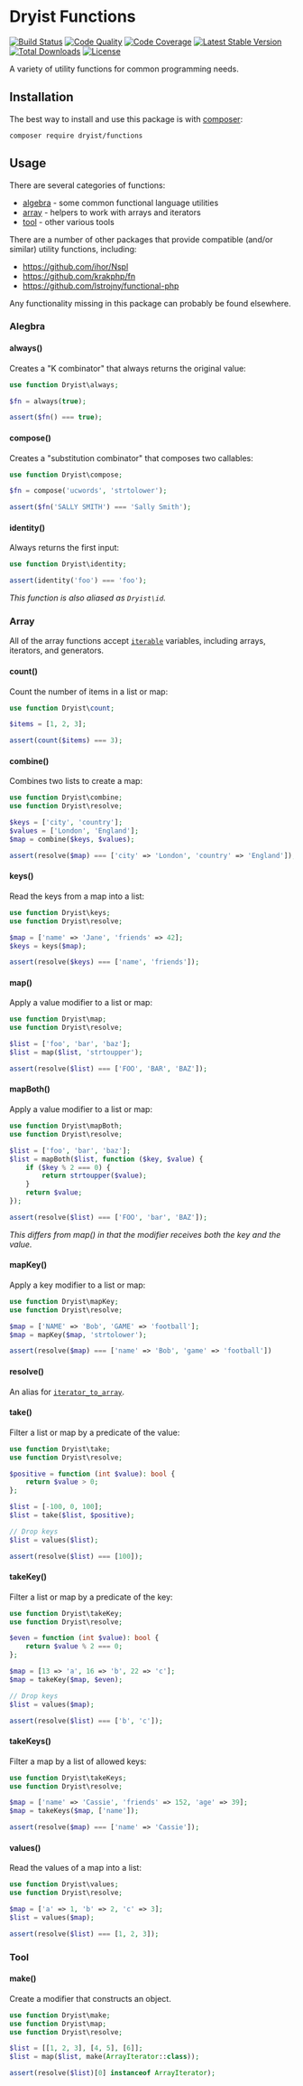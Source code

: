 # Dryist Functions

[![Build Status](https://travis-ci.com/dryist/functions.svg?branch=master)](https://travis-ci.com/dryist/functions)
[![Code Quality](https://scrutinizer-ci.com/g/dryist/functions/badges/quality-score.png?b=master)](https://scrutinizer-ci.com/g/dryist/functions/?branch=master)
[![Code Coverage](https://scrutinizer-ci.com/g/dryist/functions/badges/coverage.png?b=master)](https://scrutinizer-ci.com/g/dryist/functions/?branch=master)
[![Latest Stable Version](http://img.shields.io/packagist/v/dryist/functions.svg?style=flat)](https://packagist.org/packages/dryist/functions)
[![Total Downloads](https://img.shields.io/packagist/dt/dryist/functions.svg?style=flat)](https://packagist.org/packages/dryist/functions)
[![License](https://img.shields.io/packagist/l/dryist/functions.svg?style=flat)](https://packagist.org/packages/dryist/functions)

A variety of utility functions for common programming needs.

## Installation

The best way to install and use this package is with [composer](http://getcomposer.org/):

```shell
composer require dryist/functions
```

## Usage

There are several categories of functions:

- [algebra](#algebra) - some common functional language utilities
- [array](#array) - helpers to work with arrays and iterators
- [tool](#tool) - other various tools

There are a number of other packages that provide compatible (and/or similar)
utility functions, including:

- <https://github.com/ihor/Nspl>
- <https://github.com/krakphp/fn>
- <https://github.com/lstrojny/functional-php>

Any functionality missing in this package can probably be found elsewhere.

### Alegbra

#### always()

Creates a "K combinator" that always returns the original value:

```php
use function Dryist\always;

$fn = always(true);

assert($fn() === true);
```

#### compose()

Creates a "substitution combinator" that composes two callables:

```php
use function Dryist\compose;

$fn = compose('ucwords', 'strtolower');

assert($fn('SALLY SMITH') === 'Sally Smith');
```

#### identity()

Always returns the first input:

```php
use function Dryist\identity;

assert(identity('foo') === 'foo');
```

*This function is also aliased as `Dryist\id`.*

### Array

All of the array functions accept [`iterable`][iterable] variables, including
arrays, iterators, and generators.

[iterable]: https://php.net/manual/language.types.iterable.php

#### count()

Count the number of items in a list or map:

```php
use function Dryist\count;

$items = [1, 2, 3];

assert(count($items) === 3);
```

#### combine()

Combines two lists to create a map:

```php
use function Dryist\combine;
use function Dryist\resolve;

$keys = ['city', 'country'];
$values = ['London', 'England'];
$map = combine($keys, $values);

assert(resolve($map) === ['city' => 'London', 'country' => 'England']);
```

#### keys()

Read the keys from a map into a list:

```php
use function Dryist\keys;
use function Dryist\resolve;

$map = ['name' => 'Jane', 'friends' => 42];
$keys = keys($map);

assert(resolve($keys) === ['name', 'friends']);
```

#### map()

Apply a value modifier to a list or map:

```php
use function Dryist\map;
use function Dryist\resolve;

$list = ['foo', 'bar', 'baz'];
$list = map($list, 'strtoupper');

assert(resolve($list) === ['FOO', 'BAR', 'BAZ']);
```

#### mapBoth()

Apply a value modifier to a list or map:

```php
use function Dryist\mapBoth;
use function Dryist\resolve;

$list = ['foo', 'bar', 'baz'];
$list = mapBoth($list, function ($key, $value) {
    if ($key % 2 === 0) {
        return strtoupper($value);
    }
    return $value;
});

assert(resolve($list) === ['FOO', 'bar', 'BAZ']);
```

*This differs from map() in that the modifier receives both the key and the value.*

#### mapKey()

Apply a key modifier to a list or map:

```php
use function Dryist\mapKey;
use function Dryist\resolve;

$map = ['NAME' => 'Bob', 'GAME' => 'football'];
$map = mapKey($map, 'strtolower');

assert(resolve($map) === ['name' => 'Bob', 'game' => 'football'])
```

#### resolve()

An alias for [`iterator_to_array`](https://php.net/iterator_to_array).

#### take()

Filter a list or map by a predicate of the value:

```php
use function Dryist\take;
use function Dryist\resolve;

$positive = function (int $value): bool {
    return $value > 0;
};

$list = [-100, 0, 100];
$list = take($list, $positive);

// Drop keys
$list = values($list);

assert(resolve($list) === [100]);
```

#### takeKey()

Filter a list or map by a predicate of the key:

```php
use function Dryist\takeKey;
use function Dryist\resolve;

$even = function (int $value): bool {
    return $value % 2 === 0;
};

$map = [13 => 'a', 16 => 'b', 22 => 'c'];
$map = takeKey($map, $even);

// Drop keys
$list = values($map);

assert(resolve($list) === ['b', 'c']);
```

#### takeKeys()

Filter a map by a list of allowed keys:

```php
use function Dryist\takeKeys;
use function Dryist\resolve;

$map = ['name' => 'Cassie', 'friends' => 152, 'age' => 39];
$map = takeKeys($map, ['name']);

assert(resolve($map) === ['name' => 'Cassie']);
```

#### values()

Read the values of a map into a list:

```php
use function Dryist\values;
use function Dryist\resolve;

$map = ['a' => 1, 'b' => 2, 'c' => 3];
$list = values($map);

assert(resolve($list) === [1, 2, 3]);
```

### Tool

#### make()

Create a modifier that constructs an object.

```php
use function Dryist\make;
use function Dryist\map;
use function Dryist\resolve;

$list = [[1, 2, 3], [4, 5], [6]];
$list = map($list, make(ArrayIterator::class));

assert(resolve($list)[0] instanceof ArrayIterator);
```
